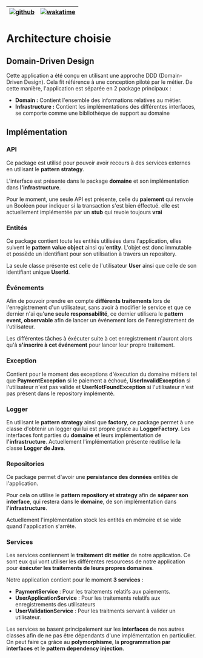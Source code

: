 | [![github](https://img.shields.io/badge/repository-github-blue)](https://github.com/Nouuu/AL-CC1) | [![wakatime](https://wakatime.com/badge/user/3106fbc8-c1fe-4d47-b9ce-b0514ce3fb3d/project/19997bda-72d3-4311-b5b1-f9552652206a.svg)](https://wakatime.com/@Nou/projects/wfgcsnffzh?start=2021-11-14&end=2021-11-20) |
| ------------------------------------------------------------ | ------------------------------------------------------------ |

# Architecture choisie

## Domain-Driven Design

Cette application a été conçu en utilisant une approche DDD (Domain-Driven Design). Cela fit référence à une conception piloté par le métier. De cette manière, l'application est séparée en 2 package principaux :

- **Domain :** Contient l'ensemble des informations relatives au métier.
- **Infrastructure :** Contient les implémentations des différentes interfaces, se comporte comme une bibliothèque de support au domaine

## Implémentation

### API

Ce package est utilisé pour pouvoir avoir recours à des services externes en utilisant le **pattern strategy**.

L'interface est présente dans le package **domaine** et son implémentation dans **l'infrastructure**.

Pour le moment, une seule API est présente, celle du **paiement** qui renvoie un Booléen pour indiquer si la transaction s'est bien éffectué. elle est actuellement implémentée par un **stub** qui revoie toujours **vrai**

### Entités

Ce package contient toute les entités utilisées dans l'application, elles suivent le **pattern value object** ainsi qu'**entity**. L'objet est donc immutable et possède un identifiant pour son utilisation à travers un repository.

La seule classe présente est celle de l'utilisateur **User** ainsi que celle de son identifiant unique **UserId**.

### Événements

Afin de pouvoir prendre en compte **différents traitements** lors de l'enregistrement d'un utilisateur, sans avoir à modifier le service et que ce dernier n'ai qu'**une seule responsabilité**, ce dernier utilisera le **pattern event, observable** afin de lancer un événement lors de l'enregistrement de l'utilisateur. 

Les différentes tâches à éxécuter suite à cet enregistrement n'auront alors qu'à **s'inscrire à cet événement** pour lancer leur propre traitement.

### Exception

Contient pour le moment des exceptions d'éxecution du domaine métiers tel que **PaymentException** si le paiement a échoué, **UserInvalidException** si l'utilisateur n'est pas valide et **UserNotFoundException** si l'utilisateur n'est pas présent dans le repository implémenté.

### Logger

En utilisant le **pattern strategy** ainsi que **factory**, ce package permet à une classe d'obtenir un logger qui lui est propre grace au **LoggerFactory**. Les interfaces font parties du **domaine** et leurs implémentation de **l'infrastructure**. Actuellement l'implémentation présente réutilise le la classe **Logger** **de Java**.

### Repositories

Ce package permet d'avoir une **persistance des données** entités de l'application. 

Pour cela on utilise le **pattern repository et strategy** afin de **séparer son interface**, qui restera dans le **domaine**, de son implémentation dans **l'infrastructure**. 

Actuellement l'implémentation stock les entités en mémoire et se vide quand l'application s'arrête. 

### Services

Les services contiennent le **traitement dit métier** de notre application. Ce sont eux qui vont utiliser les différentes resourcess de notre application pour **éxécuter les traitements de leurs propres domaines**. 

Notre application contient pour le moment **3 services** :

- **PaymentService** : Pour les traitements relatifs aux paiements.
- **UserApplicationService** : Pour les traitements relatifs aux enregistrements des utilisateurs
- **UserValidationService** : Pour les traitments servant à valider un utilisateur.

Les services se basent principalement sur les **interfaces** de nos autres classes afin de ne pas être dépendants d'une implémentation en particulier. On peut faire ça grâce au **polymorphisme**, la **programmation par interfaces** et le **pattern dependency injection**.
